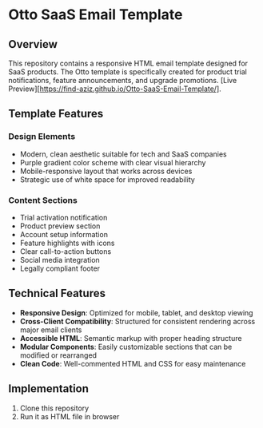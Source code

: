 # Otto SaaS Email Template

## Overview

This repository contains a responsive HTML email template designed for SaaS products. The Otto template is specifically created for product trial notifications, feature announcements, and upgrade promotions.
[Live Preview][https://find-aziz.github.io/Otto-SaaS-Email-Template/].
## Template Features

### Design Elements
- Modern, clean aesthetic suitable for tech and SaaS companies
- Purple gradient color scheme with clear visual hierarchy
- Mobile-responsive layout that works across devices
- Strategic use of white space for improved readability

### Content Sections
- Trial activation notification
- Product preview section
- Account setup information
- Feature highlights with icons
- Clear call-to-action buttons
- Social media integration
- Legally compliant footer

## Technical Features

- **Responsive Design**: Optimized for mobile, tablet, and desktop viewing
- **Cross-Client Compatibility**: Structured for consistent rendering across major email clients
- **Accessible HTML**: Semantic markup with proper heading structure
- **Modular Components**: Easily customizable sections that can be modified or rearranged
- **Clean Code**: Well-commented HTML and CSS for easy maintenance

## Implementation

1. Clone this repository
2. Run it as HTML file in browser